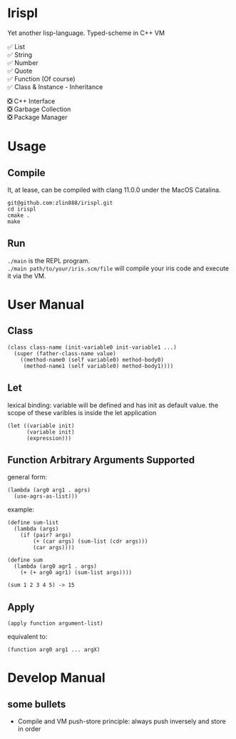 # Irispl
Yet another lisp-language. Typed-scheme in C++ VM

✅ List \
✅ String \
✅ Number \
✅ Quote \
✅ Function (Of course) \
✅ Class & Instance - Inheritance

❎ C++ Interface \
❎ Garbage Collection \
❎ Package Manager

# Usage
## Compile
It, at lease, can be compiled with clang 11.0.0 under the MacOS Catalina.
```
git@github.com:zlin888/irispl.git
cd irispl
cmake .
make
```
## Run
`./main` is the REPL program. \
`./main path/to/your/iris.scm/file` will compile your iris code and execute it via the VM.

# User Manual

## Class
```
(class class-name (init-variable0 init-variable1 ...)
  (super (father-class-name value)
    ((method-name0 (self variable0) method-body0)
     (method-name1 (self variable0) method-body1))))
```

## Let
lexical binding: variable will be defined and has init as default value. the scope of these varibles is inside the let 
application
```
(let ((variable init)
      (variable init)
      (expression)))
```

## Function Arbitrary Arguments Supported
general form:
```
(lambda (arg0 arg1 . agrs)
  (use-agrs-as-list)))
```
example:
```
(define sum-list 
  (lambda (args)
    (if (pair? args)
        (+ (car args) (sum-list (cdr args)))
        (car args))))

(define sum
  (lambda (arg0 agr1 . args)
    (+ (+ arg0 agr1) (sum-list args))))

(sum 1 2 3 4 5) -> 15
```

## Apply
```
(apply function argument-list)
```
equivalent to:
```
(function arg0 arg1 ... argX)
```


# Develop Manual
## some bullets 
* Compile and VM push-store principle: always push inversely and store in order
